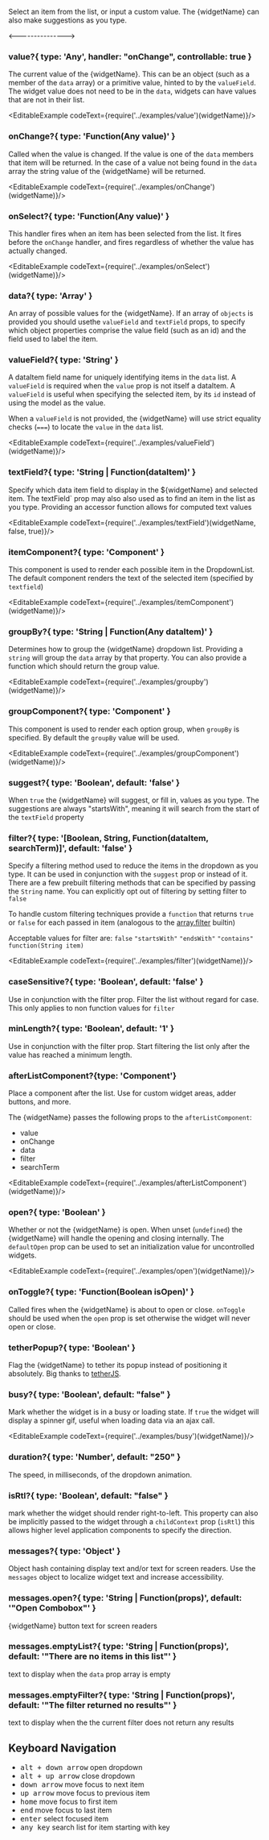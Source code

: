 
Select an item from the list, or input a custom value. The {widgetName} can also make suggestions as you type.

<--------------->

### value?{ type: 'Any', handler: "onChange", controllable: true }

The current value of the {widgetName}. This can be an object (such as a member of the `data` array)
or a primitive value, hinted to by the `valueField`. The widget value does not need to be in
the `data`, widgets can have values that are not in their list.

<EditableExample codeText={require('../examples/value')(widgetName)}/>

### onChange?{ type: 'Function(Any value)' }

Called when the value is changed. If the value is one of the `data` members
that item will be returned. In the case of a value not being found in the `data` array
the string value of the {widgetName} will be returned.

<EditableExample codeText={require('../examples/onChange')(widgetName)}/>

### onSelect?{ type: 'Function(Any value)' }

This handler fires when an item has been selected from the list. It fires before the `onChange` handler, and fires
regardless of whether the value has actually changed.

<EditableExample codeText={require('../examples/onSelect')(widgetName)}/>

### data?{ type: 'Array<Any>' }

An array of possible values for the {widgetName}. If an array of `objects` is provided you
should usethe `valueField` and `textField` props, to specify which object
properties comprise the value field (such as an id) and the field used to label the item.

### valueField?{ type: 'String' }

A dataItem field name for uniquely identifying items in the `data` list. A `valueField` is required
when the `value` prop is not itself a dataItem. A `valueField` is useful when specifying the selected item, by
its `id` instead of using the model as the value.


When a `valueField` is not provided, the {widgetName} will use strict equality checks (`===`) to locate
the `value` in the `data` list.

<EditableExample codeText={require('../examples/valueField')(widgetName)}/>

### textField?{ type: 'String | Function(dataItem)' }

Specify which data item field to display in the ${widgetName} and selected item. The textField` prop
may also also used as to find an item in the list as you type. Providing an accessor function allows for computed text values

<EditableExample codeText={require('../examples/textField')(widgetName, false, true)}/>

### itemComponent?{ type: 'Component' }

This component is used to render each possible item in the DropdownList. The default component
renders the text of the selected item (specified by `textfield`)

<EditableExample codeText={require('../examples/itemComponent')(widgetName)}/>

### groupBy?{ type: 'String | Function(Any dataItem)' }

Determines how to group the {widgetName} dropdown list. Providing a `string` will group
the `data` array by that property. You can also provide a function which should return the group value.

<EditableExample codeText={require('../examples/groupby')(widgetName)}/>

### groupComponent?{ type: 'Component' }

This component is used to render each option group, when `groupBy` is specified. By
default the `groupBy` value will be used.

<EditableExample codeText={require('../examples/groupComponent')(widgetName)}/>

### suggest?{ type: 'Boolean', default: 'false' }

When `true` the {widgetName} will suggest, or fill in, values as you type. The suggestions
are always "startsWith", meaning it will search from the start of the `textField` property

### filter?{ type: '[Boolean, String, Function(dataItem, searchTerm)]', default: 'false' }

Specify a filtering method used to reduce the items in the dropdown as you type. It can be used in conjunction with
the `suggest` prop or instead of it. There are a few prebuilt filtering methods that can be specified
by passing the `String` name. You can explicitly opt out of filtering by setting filter
to `false`

To handle custom filtering techniques provide a `function` that returns `true` or `false` for each passed in item
(analogous to the [array.filter](https://developer.mozilla.org/en-US/docs/Web/JavaScript/Reference/Global_Objects/Array/filter) builtin)

Acceptable values for filter are: `false` `"startsWith"` `"endsWith"` `"contains"` `function(String item)`

<EditableExample codeText={require('../examples/filter')(widgetName)}/>

### caseSensitive?{ type: 'Boolean', default: 'false' }
Use in conjunction with the filter prop. Filter the list without regard for case. This only applies to non function values for `filter`

### minLength?{ type: 'Boolean', default: '1' }
Use in conjunction with the filter prop. Start filtering the list only after the value has reached a minimum length.

### afterListComponent?{type: 'Component'}

Place a component after the list. Use for custom widget areas, adder buttons, and more.

The {widgetName} passes the following props to the `afterListComponent`:
- value
- onChange
- data
- filter
- searchTerm

<EditableExample codeText={require('../examples/afterListComponent')(widgetName)}/>

### open?{ type: 'Boolean' }

Whether or not the {widgetName} is open. When unset (`undefined`) the {widgetName} will handle the
opening and closing internally. The `defaultOpen` prop can be used to set an
initialization value for uncontrolled widgets.

<EditableExample codeText={require('../examples/open')(widgetName)}/>

### onToggle?{ type: 'Function(Boolean isOpen)' }

Called fires when the {widgetName} is about to open or close. `onToggle` should be used
when the `open` prop is set otherwise the widget will never open or close.

### tetherPopup?{ type: 'Boolean' }

Flag the {widgetName} to tether its popup instead of positioning it absolutely. Big thanks to [tetherJS](http://github.hubspot.com/tether/).

### busy?{ type: 'Boolean', default: "false" }

Mark whether the widget is in a busy or loading state. If `true` the widget will display a spinner gif, useful
when loading data via an ajax call.

<EditableExample codeText={require('../examples/busy')(widgetName)}/>

### duration?{ type: 'Number', default: "250" }

The speed, in milliseconds, of the dropdown animation.


### isRtl?{ type: 'Boolean', default: "false" }

mark whether the widget should render right-to-left. This property can also be implicitly passed to the widget through
 a `childContext` prop (`isRtl`) this allows higher level application components to specify the direction.

### messages?{ type: 'Object' }

Object hash containing display text and/or text for screen readers. Use the `messages` object to
localize widget text and increase accessibility.

### messages.open?{ type: 'String | Function(props)', default: '"Open Combobox"' }

{widgetName} button text for screen readers

### messages.emptyList?{ type: 'String | Function(props)', default: '"There are no items in this list"' }

text to display when the `data` prop array is empty

### messages.emptyFilter?{ type: 'String | Function(props)', default: '"The filter returned no results"' }

text to display when the the current filter does not return any results

## Keyboard Navigation

- <kbd>alt + down arrow</kbd> open dropdown
- <kbd>alt + up arrow</kbd> close dropdown
- <kbd>down arrow</kbd> move focus to next item
- <kbd>up arrow</kbd> move focus to previous item
- <kbd>home</kbd> move focus to first item
- <kbd>end</kbd> move focus to last item
- <kbd>enter</kbd> select focused item
- <kbd>any key</kbd> search list for item starting with key
